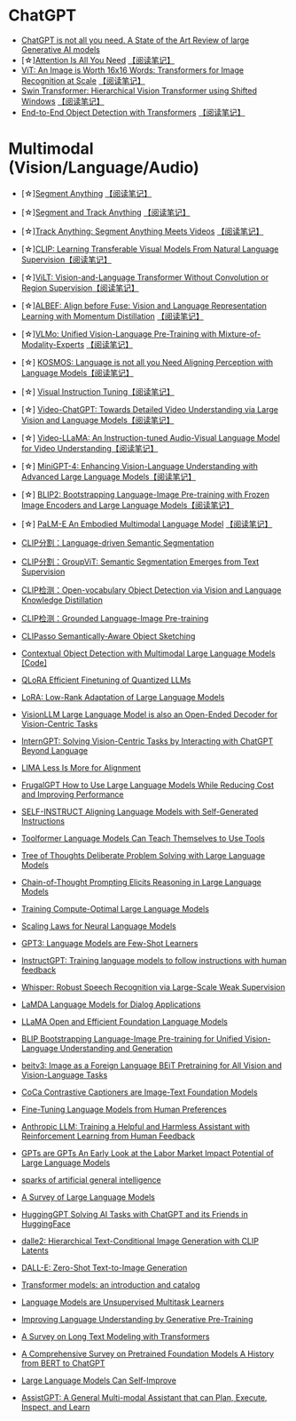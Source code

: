 # ChatGPT
* [ChatGPT is not all you need. A State of the Art Review of large Generative AI models](https://arxiv.org/abs/2301.04655)
* [☆][Attention Is All You Need](https://arxiv.org/pdf/1706.03762.pdf)  [【阅读笔记】](https://zhuanlan.zhihu.com/p/634627008)
* [ViT: An Image is Worth 16x16 Words: Transformers for Image Recognition at Scale](https://arxiv.org/pdf/2010.11929.pdf) [【阅读笔记】](https://zhuanlan.zhihu.com/p/637849428)
* [Swin Transformer: Hierarchical Vision Transformer using Shifted Windows](https://arxiv.org/pdf/2103.14030.pdf) [【阅读笔记】](https://zhuanlan.zhihu.com/p/637849428)
* [End-to-End Object Detection with Transformers](https://arxiv.org/pdf/2005.12872.pdf) [【阅读笔记】](https://zhuanlan.zhihu.com/p/637849428)


# Multimodal (Vision/Language/Audio)
* [☆][Segment Anything](https://arxiv.org/pdf/2304.02643.pdf) [【阅读笔记】](https://zhuanlan.zhihu.com/p/630808078)
* [☆][Segment and Track Anything](https://arxiv.org/pdf/2305.06558.pdf) [【阅读笔记】](https://zhuanlan.zhihu.com/p/630987885)
* [☆][Track Anything: Segment Anything Meets Videos](https://arxiv.org/pdf/2304.11968.pdf) [【阅读笔记】](https://zhuanlan.zhihu.com/p/630987885)
* [☆][CLIP: Learning Transferable Visual Models From Natural Language Supervision](https://arxiv.org/pdf/2103.00020.pdf)[【阅读笔记】](https://zhuanlan.zhihu.com/p/631046116)
* [☆][ViLT: Vision-and-Language Transformer Without Convolution or Region Supervision](https://arxiv.org/pdf/2102.03334.pdf)[【阅读笔记】](https://zhuanlan.zhihu.com/p/635802911)
* [☆][ALBEF: Align before Fuse: Vision and Language Representation Learning with Momentum Distillation](https://arxiv.org/pdf/2107.07651.pdf)  [【阅读笔记】](https://zhuanlan.zhihu.com/p/635127422/edit)
* [☆][VLMo: Unified Vision-Language Pre-Training with Mixture-of-Modality-Experts](https://arxiv.org/pdf/2111.02358.pdf) [【阅读笔记】](https://zhuanlan.zhihu.com/p/635116412)
* [☆] [KOSMOS: Language is not all you Need Aligning Perception with Language Models](https://arxiv.org/pdf/2302.14045.pdf)[【阅读笔记】](https://zhuanlan.zhihu.com/p/631396292)
* [☆] [Visual Instruction Tuning](https://arxiv.org/pdf/2304.08485.pdf)[【阅读笔记】](https://zhuanlan.zhihu.com/p/636584622)
* [☆] [Video-ChatGPT: Towards Detailed Video Understanding via Large Vision and Language Models](https://arxiv.org/pdf/2306.05424.pdf)[【阅读笔记】](https://zhuanlan.zhihu.com/p/636584622)
* [☆] [Video-LLaMA: An Instruction-tuned Audio-Visual Language Model for Video Understanding](https://arxiv.org/pdf/2306.02858.pdf)[【阅读笔记】](https://zhuanlan.zhihu.com/p/636854782)  
* [☆] [MiniGPT-4: Enhancing Vision-Language Understanding with Advanced Large Language Models](https://arxiv.org/pdf/2304.10592.pdf)[【阅读笔记】](https://zhuanlan.zhihu.com/p/636854782)  
* [☆] [BLIP2: Bootstrapping Language-Image Pre-training with Frozen Image Encoders and Large Language Models](https://arxiv.org/pdf/2301.12597.pdf)[【阅读笔记】](https://zhuanlan.zhihu.com/p/636854782)  
* [☆] [PaLM-E An Embodied Multimodal Language Model](https://arxiv.org/pdf/2303.03378.pdf) [【阅读笔记】](https://zhuanlan.zhihu.com/p/637430937)

* [CLIP分割：Language-driven Semantic Segmentation](https://arxiv.org/pdf/2201.03546.pdf)
* [CLIP分割：GroupViT: Semantic Segmentation Emerges from Text Supervision](https://arxiv.org/pdf/2202.11094.pdf)
* [CLIP检测：Open-vocabulary Object Detection via Vision and Language Knowledge Distillation](https://arxiv.org/pdf/2104.13921.pdf)
* [CLIP检测：Grounded Language-Image Pre-training](https://arxiv.org/pdf/2112.03857.pdf)
* [CLIPasso Semantically-Aware Object Sketching](https://arxiv.org/pdf/2202.05822.pdf)
* [Contextual Object Detection with Multimodal Large Language Models](https://arxiv.org/pdf/2305.18279.pdf) [[Code]](https://github.com/yuhangzang/ContextDET)

* [QLoRA Efficient Finetuning of Quantized LLMs](https://arxiv.org/pdf/2305.14314.pdf)
* [LoRA: Low-Rank Adaptation of Large Language Models](https://arxiv.org/pdf/2106.09685.pdf)
* [VisionLLM Large Language Model is also an Open-Ended Decoder for Vision-Centric Tasks](https://arxiv.org/pdf/2305.11175.pdf)
* [InternGPT: Solving Vision-Centric Tasks by Interacting with ChatGPT Beyond Language](https://arxiv.org/pdf/2305.05662.pdf)
* [LIMA Less Is More for Alignment](https://arxiv.org/pdf/2305.11206.pdf)
* [FrugalGPT How to Use Large Language Models While Reducing Cost and Improving Performance](https://arxiv.org/pdf/2305.05176.pdf)
* [SELF-INSTRUCT Aligning Language Models with Self-Generated Instructions](https://arxiv.org/pdf/2212.10560.pdf)
* [Toolformer Language Models Can Teach Themselves to Use Tools](https://arxiv.org/pdf/2302.04761.pdf)
* [Tree of Thoughts Deliberate Problem Solving with Large Language Models](https://arxiv.org/pdf/2305.10601.pdf)
* [Chain-of-Thought Prompting Elicits Reasoning in Large Language Models](https://arxiv.org/pdf/2201.11903.pdf)
* [Training Compute-Optimal Large Language Models](https://arxiv.org/pdf/2203.15556.pdf)
* [Scaling Laws for Neural Language Models](https://arxiv.org/pdf/2001.08361.pdf)
* [GPT3: Language Models are Few-Shot Learners](https://arxiv.org/pdf/2005.14165.pdf)
* [InstructGPT: Training language models to follow instructions with human feedback](https://arxiv.org/pdf/2203.02155.pdf)
* [Whisper: Robust Speech Recognition via Large-Scale Weak Supervision](https://arxiv.org/pdf/2212.04356.pdf)
* [LaMDA Language Models for Dialog Applications](https://arxiv.org/pdf/2201.08239.pdf)
* [LLaMA Open and Efficient Foundation Language Models](https://arxiv.org/pdf/2302.13971.pdf)
* [BLIP Bootstrapping Language-Image Pre-training for Unified Vision-Language Understanding and Generation](https://arxiv.org/pdf/2201.12086.pdf)

* [beitv3: Image as a Foreign Language BEiT Pretraining for All Vision and Vision-Language Tasks](https://arxiv.org/pdf/2208.10442.pdf)
* [CoCa Contrastive Captioners are Image-Text Foundation Models](https://arxiv.org/pdf/2205.01917.pdf)
* [Fine-Tuning Language Models from Human Preferences](https://arxiv.org/pdf/1909.08593.pdf)
* [Anthropic LLM: Training a Helpful and Harmless Assistant with Reinforcement Learning from Human Feedback](https://arxiv.org/pdf/2204.05862.pdf)
* [GPTs are GPTs An Early Look at the Labor Market Impact Potential of Large Language Models](https://arxiv.org/pdf/2303.10130.pdf)
* [sparks of artificial general intelligence](https://arxiv.org/pdf/2303.12712.pdf)
* [A Survey of Large Language Models](https://arxiv.org/pdf/2303.18223.pdf)
* [HuggingGPT Solving AI Tasks with ChatGPT and its Friends in HuggingFace](https://arxiv.org/pdf/2303.17580.pdf)
* [dalle2: Hierarchical Text-Conditional Image Generation with CLIP Latents](https://arxiv.org/pdf/2204.06125.pdf)
* [DALL-E: Zero-Shot Text-to-Image Generation](https://arxiv.org/pdf/2102.12092.pdf)
* [Transformer models: an introduction and catalog](https://arxiv.org/pdf/2302.07730.pdf)
* [Language Models are Unsupervised Multitask Learners](https://life-extension.github.io/2020/05/27/GPT%E6%8A%80%E6%9C%AF%E5%88%9D%E6%8E%A2/language-models.pdf)
* [Improving Language Understanding by Generative Pre-Training](https://www.cs.ubc.ca/~amuham01/LING530/papers/radford2018improving.pdf)
* [A Survey on Long Text Modeling with Transformers](https://arxiv.org/pdf/2302.14502.pdf)
* [A Comprehensive Survey on Pretrained Foundation Models A History from BERT to ChatGPT](https://arxiv.org/pdf/2302.09419.pdf)
* [Large Language Models Can Self-Improve](https://arxiv.org/pdf/2210.11610.pdf)
* [AssistGPT: A General Multi-modal Assistant that can Plan, Execute, Inspect, and Learn](https://arxiv.org/pdf/2306.08640.pdf)
